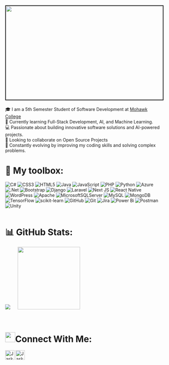 # <img src="https://github.com/hayat-tamboli/hayat-tamboli/raw/master/hello-world.png" border="2px solid #000" width="100%" height="300px"/><br>


🎓 I am a 5th Semester Student of Software Development at [Mohawk College](https://www.mohawkcollege.ca/)<br>
🌱 Currently learning Full-Stack Development, AI, and Machine Learning.<br>
💻 Passionate about building innovative software solutions and AI-powered projects.<br>
🤝 Looking to collaborate on Open Source Projects<br>
🌟 Constantly evolving by improving my coding skills and solving complex problems.<br>

  
# 🧰 My toolbox:
![C#](https://img.shields.io/badge/c%23-%23239120.svg?style=for-the-badge&logo=csharp&logoColor=white) ![CSS3](https://img.shields.io/badge/css3-%231572B6.svg?style=for-the-badge&logo=css3&logoColor=white) ![HTML5](https://img.shields.io/badge/html5-%23E34F26.svg?style=for-the-badge&logo=html5&logoColor=white) ![Java](https://img.shields.io/badge/java-%23ED8B00.svg?style=for-the-badge&logo=openjdk&logoColor=white) ![JavaScript](https://img.shields.io/badge/javascript-%23323330.svg?style=for-the-badge&logo=javascript&logoColor=%23F7DF1E) ![PHP](https://img.shields.io/badge/php-%23777BB4.svg?style=for-the-badge&logo=php&logoColor=white) ![Python](https://img.shields.io/badge/python-3670A0?style=for-the-badge&logo=python&logoColor=ffdd54) ![Azure](https://img.shields.io/badge/azure-%230072C6.svg?style=for-the-badge&logo=microsoftazure&logoColor=white) ![.Net](https://img.shields.io/badge/.NET-5C2D91?style=for-the-badge&logo=.net&logoColor=white) ![Bootstrap](https://img.shields.io/badge/bootstrap-%238511FA.svg?style=for-the-badge&logo=bootstrap&logoColor=white) ![Django](https://img.shields.io/badge/django-%23092E20.svg?style=for-the-badge&logo=django&logoColor=white) ![Laravel](https://img.shields.io/badge/laravel-%23FF2D20.svg?style=for-the-badge&logo=laravel&logoColor=white) ![Next JS](https://img.shields.io/badge/Next-black?style=for-the-badge&logo=next.js&logoColor=white) ![React Native](https://img.shields.io/badge/react_native-%2320232a.svg?style=for-the-badge&logo=react&logoColor=%2361DAFB) ![WordPress](https://img.shields.io/badge/WordPress-%23117AC9.svg?style=for-the-badge&logo=WordPress&logoColor=white) ![Apache](https://img.shields.io/badge/apache-%23D42029.svg?style=for-the-badge&logo=apache&logoColor=white) ![MicrosoftSQLServer](https://img.shields.io/badge/Microsoft%20SQL%20Server-CC2927?style=for-the-badge&logo=microsoft%20sql%20server&logoColor=white) ![MySQL](https://img.shields.io/badge/mysql-4479A1.svg?style=for-the-badge&logo=mysql&logoColor=white) ![MongoDB](https://img.shields.io/badge/MongoDB-%234ea94b.svg?style=for-the-badge&logo=mongodb&logoColor=white) ![TensorFlow](https://img.shields.io/badge/TensorFlow-%23FF6F00.svg?style=for-the-badge&logo=TensorFlow&logoColor=white) ![scikit-learn](https://img.shields.io/badge/scikit--learn-%23F7931E.svg?style=for-the-badge&logo=scikit-learn&logoColor=white) ![GitHub](https://img.shields.io/badge/github-%23121011.svg?style=for-the-badge&logo=github&logoColor=white) ![Git](https://img.shields.io/badge/git-%23F05033.svg?style=for-the-badge&logo=git&logoColor=white) ![Jira](https://img.shields.io/badge/jira-%230A0FFF.svg?style=for-the-badge&logo=jira&logoColor=white) ![Power Bi](https://img.shields.io/badge/power_bi-F2C811?style=for-the-badge&logo=powerbi&logoColor=black) ![Postman](https://img.shields.io/badge/Postman-FF6C37?style=for-the-badge&logo=postman&logoColor=white) ![Unity](https://img.shields.io/badge/unity-%23000000.svg?style=for-the-badge&logo=unity&logoColor=white)<br><br>

# 📊 GitHub Stats:
<div  align="inline-block">
  <p><img class="githubStat" src="https://github-readme-stats.vercel.app/api?username=JaskiratCodeKaur&theme=radical&hide_border=false&include_all_commits=false&count_private=false"/>&nbsp; &nbsp; &nbsp;
  <img  height="200px"  src="https://github-readme-stats.vercel.app/api/top-langs/?username=JaskiratCodeKaur&theme=radical&hide_border=false&include_all_commits=false&count_private=false&layout=compact" /></p><br>
</div>




# <img src="https://github.com/TheDudeThatCode/TheDudeThatCode/blob/master/Assets/Handshake.gif" height="32px">Connect With Me:
<a href="https://linkedin.com/in/jaskirat-kaur-216478290">
    <img align="left" alt="Jaskirat Kaur | Linkedin" width="30px" height="30px" src="https://github.com/TheDudeThatCode/TheDudeThatCode/blob/master/Assets/Linkedin.svg" />
</a>
  <a href="mailto:jaskiratkaurmultani@gmail.com">
    <img align="left" alt="Jaskirat Kaur | Gmail" width="30px" height="30px" src="https://github.com/TheDudeThatCode/TheDudeThatCode/blob/master/Assets/Gmail.svg" />
  </a><br><br>

